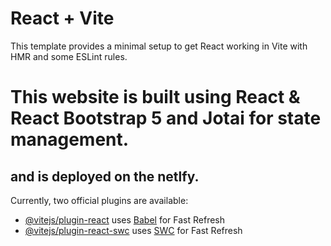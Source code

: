 # React + Vite

This template provides a minimal setup to get React working in Vite with HMR and some ESLint rules.

# This website is built using React & React Bootstrap 5 and Jotai for state management.
## and is deployed on the netlfy.


Currently, two official plugins are available:

- [@vitejs/plugin-react](https://github.com/vitejs/vite-plugin-react/blob/main/packages/plugin-react/README.md) uses [Babel](https://babeljs.io/) for Fast Refresh
- [@vitejs/plugin-react-swc](https://github.com/vitejs/vite-plugin-react-swc) uses [SWC](https://swc.rs/) for Fast Refresh
